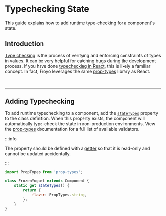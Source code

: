 # Typechecking State

This guide explains how to add runtime type-checking for a component's state.

## Introduction

[Type checking](https://www.geeksforgeeks.org/type-checking-in-compiler-design/) is the process of verifying and enforcing constraints of types in values. It can be very helpful for catching bugs during the development process. If you have done [typechecking in React](https://reactjs.org/docs/typechecking-with-proptypes.html#gatsby-focus-wrapper), this is likely a familiar concept. In fact, Froyo leverages the same [prop-types](https://github.com/facebook/prop-types) library as React.

<br />

---

## Adding Typechecking

To add runtime typechecking to a component, add the [`stateTypes`](../api/component.md#statetypes) property to the class definition. When this property exists, the component will automatically type-check the state in non-production environments. View the [prop-types](https://github.com/facebook/prop-types) documentation for a full list of available validators.

:::info

The property should be defined with a [getter](https://developer.mozilla.org/en-US/docs/Web/JavaScript/Reference/Functions/get) so that it is read-only and cannot be updated accidentally.

:::

```js
import PropTypes from 'prop-types';

class FrozenYogurt extends Component {
    static get stateTypes() {
        return {
            flavor: PropTypes.string,
        };
    }
}
```
